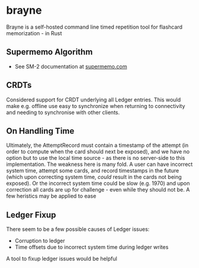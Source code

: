 # brayne
Brayne is a self-hosted command line timed repetition tool for flashcard memorization - in Rust

## Supermemo Algorithm

* See SM-2 documentation at [supermemo.com](https://www.supermemo.com/english/ol/sm2.htm)

## CRDTs

Considered support for CRDT underlying all Ledger entries.  This would make e.g. offline use easy to synchronize when returning to connectivity and needing to synchronise with other clients.

## On Handling Time

Ultimately, the AttemptRecord must contain a timestamp of the attempt (in order to compute when the card should next be exposed), and we have no option but to use the local time source - as there is no server-side to this implementation.  The weakness here is many fold.  A user can have incorrect system time, attempt some cards, and record timestamps in the future (which upon correcting system time, *could* result in the cards not being exposed).  Or the incorrect system time could be slow (e.g. 1970) and upon correction all cards are up for challenge - even while they should not be.  A few heristics may be applied to ease

## Ledger Fixup

There seem to be a few possible causes of Ledger issues:

* Corruption to ledger
* Time offsets due to incorrect system time during ledger writes

A tool to fixup ledger issues would be helpful
